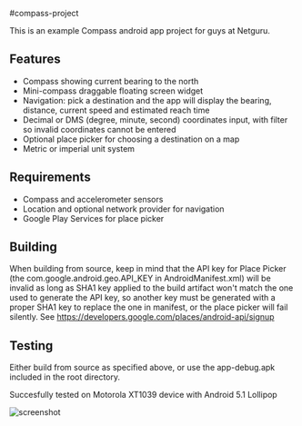#compass-project


This is an example Compass android app project for guys at Netguru.

Features
-
- Compass showing current bearing to the north
- Mini-compass draggable floating screen widget
- Navigation: pick a destination and the app will display the bearing, distance, current speed and estimated reach time
- Decimal or DMS (degree, minute, second) coordinates input, with filter so invalid coordinates cannot be entered
- Optional place picker for choosing a destination on a map
- Metric or imperial unit system

Requirements
-
- Compass and accelerometer sensors
- Location and optional network provider for navigation
- Google Play Services for place picker

Building
-
When building from source, keep in mind that the API key for Place Picker (the com.google.android.geo.API_KEY in AndroidManifest.xml) will be invalid as long as SHA1 key applied to the build artifact won't match the one used to generate the API key, so another key must be generated with a proper SHA1 key to replace the one in manifest, or the place picker will fail silently. See https://developers.google.com/places/android-api/signup

Testing
-
Either build from source as specified above, or use the app-debug.apk included in the root directory.

Succesfully tested on Motorola XT1039 device with Android 5.1 Lollipop

![screenshot](http://s9.postimg.org/4848a6hhb/Screenshot_2015_09_23_23_06_51.png)
